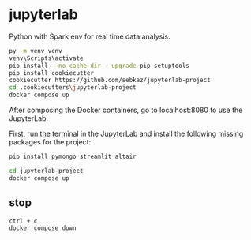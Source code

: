 # jupyterlab
Python with Spark env for real time data analysis.
```bash
py -m venv venv
venv\Scripts\activate
pip install --no-cache-dir --upgrade pip setuptools
pip install cookiecutter
cookiecutter https://github.com/sebkaz/jupyterlab-project
cd .cookiecutters\jupyterlab-project
docker compose up
```
After composing the Docker containers, go to localhost:8080 to use the JupyterLab.

First, run the terminal in the JupyterLab and install the following missing packages for the project:

```bash
pip install pymongo streamlit altair
```

```bash
cd jupyterlab-project
docker compose up
```

## stop

```bash
ctrl + c 
docker compose down
```
